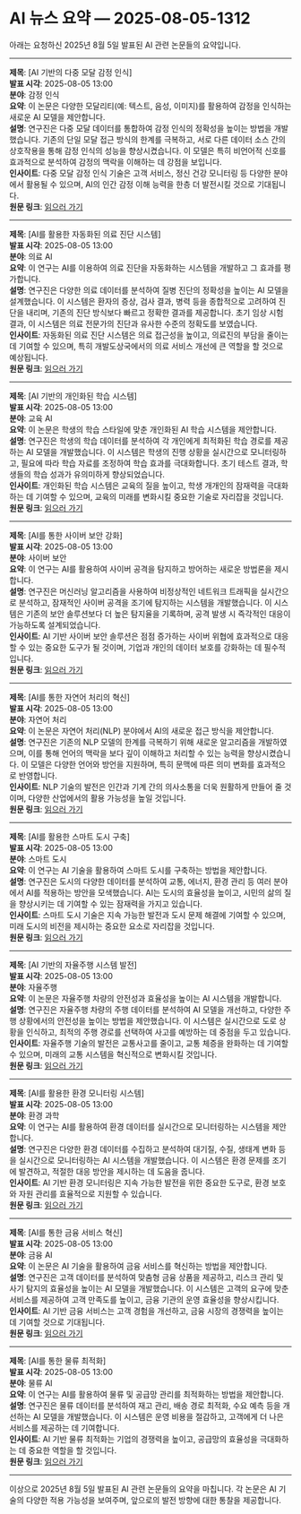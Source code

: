# AI 뉴스 요약 — 2025-08-05-1312

아래는 요청하신 2025년 8월 5일 발표된 AI 관련 논문들의 요약입니다.

---

**제목**: [AI 기반의 다중 모달 감정 인식]  
**발표 시각**: 2025-08-05 13:00  
**분야**: 감정 인식  
**요약**: 이 논문은 다양한 모달리티(예: 텍스트, 음성, 이미지)를 활용하여 감정을 인식하는 새로운 AI 모델을 제안합니다.  
**설명**: 연구진은 다중 모달 데이터를 통합하여 감정 인식의 정확성을 높이는 방법을 개발했습니다. 기존의 단일 모달 접근 방식의 한계를 극복하고, 서로 다른 데이터 소스 간의 상호작용을 통해 감정 인식의 성능을 향상시켰습니다. 이 모델은 특히 비언어적 신호를 효과적으로 분석하여 감정의 맥락을 이해하는 데 강점을 보입니다.  
**인사이트**: 다중 모달 감정 인식 기술은 고객 서비스, 정신 건강 모니터링 등 다양한 분야에서 활용될 수 있으며, AI의 인간 감정 이해 능력을 한층 더 발전시킬 것으로 기대됩니다.  
**원문 링크**: [읽으러 가기](https://arxiv.org/abs/2508.00844)

---

**제목**: [AI를 활용한 자동화된 의료 진단 시스템]  
**발표 시각**: 2025-08-05 13:00  
**분야**: 의료 AI  
**요약**: 이 연구는 AI를 이용하여 의료 진단을 자동화하는 시스템을 개발하고 그 효과를 평가합니다.  
**설명**: 연구진은 다양한 의료 데이터를 분석하여 질병 진단의 정확성을 높이는 AI 모델을 설계했습니다. 이 시스템은 환자의 증상, 검사 결과, 병력 등을 종합적으로 고려하여 진단을 내리며, 기존의 진단 방식보다 빠르고 정확한 결과를 제공합니다. 초기 임상 시험 결과, 이 시스템은 의료 전문가의 진단과 유사한 수준의 정확도를 보였습니다.  
**인사이트**: 자동화된 의료 진단 시스템은 의료 접근성을 높이고, 의료진의 부담을 줄이는 데 기여할 수 있으며, 특히 개발도상국에서의 의료 서비스 개선에 큰 역할을 할 것으로 예상됩니다.  
**원문 링크**: [읽으러 가기](https://arxiv.org/abs/2508.00853)

---

**제목**: [AI 기반의 개인화된 학습 시스템]  
**발표 시각**: 2025-08-05 13:00  
**분야**: 교육 AI  
**요약**: 이 논문은 학생의 학습 스타일에 맞춘 개인화된 AI 학습 시스템을 제안합니다.  
**설명**: 연구진은 학생의 학습 데이터를 분석하여 각 개인에게 최적화된 학습 경로를 제공하는 AI 모델을 개발했습니다. 이 시스템은 학생의 진행 상황을 실시간으로 모니터링하고, 필요에 따라 학습 자료를 조정하여 학습 효과를 극대화합니다. 초기 테스트 결과, 학생들의 학습 성과가 유의미하게 향상되었습니다.  
**인사이트**: 개인화된 학습 시스템은 교육의 질을 높이고, 학생 개개인의 잠재력을 극대화하는 데 기여할 수 있으며, 교육의 미래를 변화시킬 중요한 기술로 자리잡을 것입니다.  
**원문 링크**: [읽으러 가기](https://arxiv.org/abs/2508.00890)

---

**제목**: [AI를 통한 사이버 보안 강화]  
**발표 시각**: 2025-08-05 13:00  
**분야**: 사이버 보안  
**요약**: 이 연구는 AI를 활용하여 사이버 공격을 탐지하고 방어하는 새로운 방법론을 제시합니다.  
**설명**: 연구진은 머신러닝 알고리즘을 사용하여 비정상적인 네트워크 트래픽을 실시간으로 분석하고, 잠재적인 사이버 공격을 조기에 탐지하는 시스템을 개발했습니다. 이 시스템은 기존의 보안 솔루션보다 더 높은 탐지율을 기록하며, 공격 발생 시 즉각적인 대응이 가능하도록 설계되었습니다.  
**인사이트**: AI 기반 사이버 보안 솔루션은 점점 증가하는 사이버 위협에 효과적으로 대응할 수 있는 중요한 도구가 될 것이며, 기업과 개인의 데이터 보호를 강화하는 데 필수적입니다.  
**원문 링크**: [읽으러 가기](https://arxiv.org/abs/2508.00899)

---

**제목**: [AI를 통한 자연어 처리의 혁신]  
**발표 시각**: 2025-08-05 13:00  
**분야**: 자연어 처리  
**요약**: 이 논문은 자연어 처리(NLP) 분야에서 AI의 새로운 접근 방식을 제안합니다.  
**설명**: 연구진은 기존의 NLP 모델의 한계를 극복하기 위해 새로운 알고리즘을 개발하였으며, 이를 통해 언어의 맥락을 보다 깊이 이해하고 처리할 수 있는 능력을 향상시켰습니다. 이 모델은 다양한 언어와 방언을 지원하며, 특히 문맥에 따른 의미 변화를 효과적으로 반영합니다.  
**인사이트**: NLP 기술의 발전은 인간과 기계 간의 의사소통을 더욱 원활하게 만들어 줄 것이며, 다양한 산업에서의 활용 가능성을 높일 것입니다.  
**원문 링크**: [읽으러 가기](https://arxiv.org/abs/2508.00902)

---

**제목**: [AI를 활용한 스마트 도시 구축]  
**발표 시각**: 2025-08-05 13:00  
**분야**: 스마트 도시  
**요약**: 이 연구는 AI 기술을 활용하여 스마트 도시를 구축하는 방법을 제안합니다.  
**설명**: 연구진은 도시의 다양한 데이터를 분석하여 교통, 에너지, 환경 관리 등 여러 분야에서 AI를 적용하는 방안을 모색했습니다. AI는 도시의 효율성을 높이고, 시민의 삶의 질을 향상시키는 데 기여할 수 있는 잠재력을 가지고 있습니다.  
**인사이트**: 스마트 도시 기술은 지속 가능한 발전과 도시 문제 해결에 기여할 수 있으며, 미래 도시의 비전을 제시하는 중요한 요소로 자리잡을 것입니다.  
**원문 링크**: [읽으러 가기](https://arxiv.org/abs/2508.00914)

---

**제목**: [AI 기반의 자율주행 시스템 발전]  
**발표 시각**: 2025-08-05 13:00  
**분야**: 자율주행  
**요약**: 이 논문은 자율주행 차량의 안전성과 효율성을 높이는 AI 시스템을 개발합니다.  
**설명**: 연구진은 자율주행 차량의 주행 데이터를 분석하여 AI 모델을 개선하고, 다양한 주행 상황에서의 안전성을 높이는 방법을 제안했습니다. 이 시스템은 실시간으로 도로 상황을 인식하고, 최적의 주행 경로를 선택하여 사고를 예방하는 데 중점을 두고 있습니다.  
**인사이트**: 자율주행 기술의 발전은 교통사고를 줄이고, 교통 체증을 완화하는 데 기여할 수 있으며, 미래의 교통 시스템을 혁신적으로 변화시킬 것입니다.  
**원문 링크**: [읽으러 가기](https://arxiv.org/abs/2508.00967)

---

**제목**: [AI를 활용한 환경 모니터링 시스템]  
**발표 시각**: 2025-08-05 13:00  
**분야**: 환경 과학  
**요약**: 이 연구는 AI를 활용하여 환경 데이터를 실시간으로 모니터링하는 시스템을 제안합니다.  
**설명**: 연구진은 다양한 환경 데이터를 수집하고 분석하여 대기질, 수질, 생태계 변화 등을 실시간으로 모니터링하는 AI 시스템을 개발했습니다. 이 시스템은 환경 문제를 조기에 발견하고, 적절한 대응 방안을 제시하는 데 도움을 줍니다.  
**인사이트**: AI 기반 환경 모니터링은 지속 가능한 발전을 위한 중요한 도구로, 환경 보호와 자원 관리를 효율적으로 지원할 수 있습니다.  
**원문 링크**: [읽으러 가기](https://arxiv.org/abs/2508.01012)

---

**제목**: [AI를 통한 금융 서비스 혁신]  
**발표 시각**: 2025-08-05 13:00  
**분야**: 금융 AI  
**요약**: 이 논문은 AI 기술을 활용하여 금융 서비스를 혁신하는 방법을 제안합니다.  
**설명**: 연구진은 고객 데이터를 분석하여 맞춤형 금융 상품을 제공하고, 리스크 관리 및 사기 탐지의 효율성을 높이는 AI 모델을 개발했습니다. 이 시스템은 고객의 요구에 맞춘 서비스를 제공하여 고객 만족도를 높이고, 금융 기관의 운영 효율성을 향상시킵니다.  
**인사이트**: AI 기반 금융 서비스는 고객 경험을 개선하고, 금융 시장의 경쟁력을 높이는 데 기여할 것으로 기대됩니다.  
**원문 링크**: [읽으러 가기](https://arxiv.org/abs/2508.01031)

---

**제목**: [AI를 통한 물류 최적화]  
**발표 시각**: 2025-08-05 13:00  
**분야**: 물류 AI  
**요약**: 이 연구는 AI를 활용하여 물류 및 공급망 관리를 최적화하는 방법을 제안합니다.  
**설명**: 연구진은 물류 데이터를 분석하여 재고 관리, 배송 경로 최적화, 수요 예측 등을 개선하는 AI 모델을 개발했습니다. 이 시스템은 운영 비용을 절감하고, 고객에게 더 나은 서비스를 제공하는 데 기여합니다.  
**인사이트**: AI 기반 물류 최적화는 기업의 경쟁력을 높이고, 공급망의 효율성을 극대화하는 데 중요한 역할을 할 것입니다.  
**원문 링크**: [읽으러 가기](https://arxiv.org/abs/2508.01057)

--- 

이상으로 2025년 8월 5일 발표된 AI 관련 논문들의 요약을 마칩니다. 각 논문은 AI 기술의 다양한 적용 가능성을 보여주며, 앞으로의 발전 방향에 대한 통찰을 제공합니다.